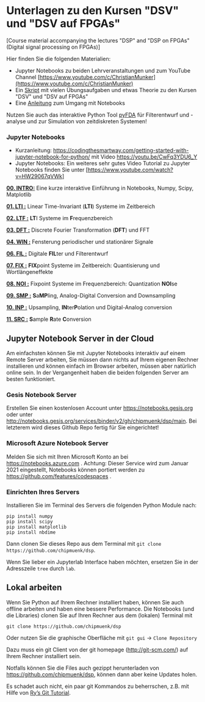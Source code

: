 # Unterlagen zu den Kursen "DSV" und "DSV auf FPGAs" 
[Course material accompanying the lectures "DSP" and "DSP on FPGAs" (Digital signal processing on FPGAs)]

Hier finden Sie die folgenden Materialien:
* Jupyter Notebooks zu beiden Lehrveranstaltungen und zum YouTube Channel [https://www.youtube.com/c/ChristianMunker](https://www.youtube.com/c/ChristianMunker)
* Ein [Skript](docs/DSV_FPGA_Muenker_Skript.pdf) mit vielen Übungsaufgaben und etwas Theorie zu den Kursen "DSV" und "DSV auf FPGAs"
* Eine [Anleitung](docs/2020-DSP_Notebooks) zum Umgang mit Notebooks

Nutzen Sie auch das interaktive Python Tool [pyFDA](https://github.com/chipmuenk/pyfda) für Filterentwurf und -analyse und zur Simulation von zeitdiskreten Systemen!

### Jupyter Notebooks

* Kurzanleitung: https://codingthesmartway.com/getting-started-with-jupyter-notebook-for-python/ mit Video https://youtu.be/CwFq3YDU6_Y
* Jupyter Notebooks: Ein weiteres sehr gutes Video Tutorial zu Jupyter Notebooks finden Sie unter [https://www.youtube.com/watch?v=HW29067qVWk]

**[00. INTRO:](notebooks/00_Intro/_INTRO-Index.ipynb)** Eine kurze interaktive Einführung in Notebooks, Numpy, Scipy, Matplotlib

**[01. LTI :](notebooks/01_LTI/_LTI-Index.ipynb)** Linear Time-Invariant (**LTI**) Systeme im Zeitbereich

**[02. LTF :](notebooks/02_LTF/_LTF-Index.ipynb)** **LT**I Systeme im **F**requenzbereich

**[03. DFT :](notebooks/03_DFT/_DFT-Index.ipynb)** Discrete Fourier Transformation (**DFT**) und FFT

**[04. WIN :](notebooks/04_WIN/_index.ipynb)** Fensterung periodischer und stationärer Signale

**[06. FIL :](notebooks/06_FIL/_index.ipynb)** Digitale **FIL**ter und Filterentwurf

**[07. FIX :](notebooks/07_FIX/_index.ipynb)** **FIX**point Systeme im Zeitbereich: Quantisierung und Wortlängeneffekte

**[08. NOI :](notebooks/08_NOI/_index.ipynb)** Fixpoint Systeme im Frequenzbereich: Quantization **NOI**se

**[09. SMP :](notebooks/09_SMP/_index.ipynb)** **S**a**MP**ling, Analog-Digital Conversion and Downsampling

**[10. INP :](notebooks/10_INP/_index.ipynb)** Upsampling, **IN**ter**P**olation und Digital-Analog conversion

**[11. SRC :](notebooks/11_SRC/plots)** **S**ample **R**ate **C**onversion

## Jupyter Notebook Server in der Cloud
Am einfachsten können Sie mit Jupyter Notebooks interaktiv auf einem Remote Server arbeiten, Sie müssen dann nichts auf Ihrem eigenen Rechner installieren und können einfach im Browser arbeiten, müssen aber natürlich online sein. In der Vergangenheit haben die beiden folgenden Server am besten funktioniert.

### Gesis Notebook Server

Erstellen Sie einen kostenlosen Account unter https://notebooks.gesis.org oder unter http://notebooks.gesis.org/services/binder/v2/gh/chipmuenk/dsp/main. Bei letzterem wird dieses Github Repo fertig für Sie eingerichtet!

### Microsoft Azure Notebook Server

Melden Sie sich mit Ihren Microsoft Konto an bei https://notebooks.azure.com . Achtung: Dieser Service wird zum Januar 2021 eingestellt, Notebooks können portiert werden zu https://github.com/features/codespaces .

### Einrichten Ihres Servers
Installieren Sie im Terminal des Servers die folgenden Python Module nach:

    pip install numpy
    pip install scipy
    pip install matplotlib
    pip install nbdime

Dann clonen Sie dieses Repo aus dem Terminal mit `git clone https://github.com/chipmuenk/dsp`.

Wenn Sie lieber ein Jupyterlab Interface haben möchten, ersetzen Sie in der Adresszeile `tree` durch `lab`.

## Lokal arbeiten
Wenn Sie Python auf Ihrem Rechner installiert haben, können Sie auch offline arbeiten und haben eine bessere Performance. Die Notebooks (und die Libraries) clonen Sie auf Ihren Rechner aus dem (lokalen) Terminal mit 

    git clone https://github.com/chipmuenk/dsp
    
Oder nutzen Sie die graphische Oberfläche mit `git gui` -> `Clone Repository`
  
Dazu muss ein git Client von der git homepage (http://git-scm.com/) auf Ihrem Rechner installiert sein.

Notfalls können Sie die Files auch gezippt herunterladen von  https://github.com/chipmuenk/dsp, können dann aber keine Updates holen.

Es schadet auch nicht, ein paar git Kommandos zu beherrschen, z.B. mit Hilfe von [Ry’s Git Tutorial](http://rypress.com/tutorials/git/index).



```python

```
